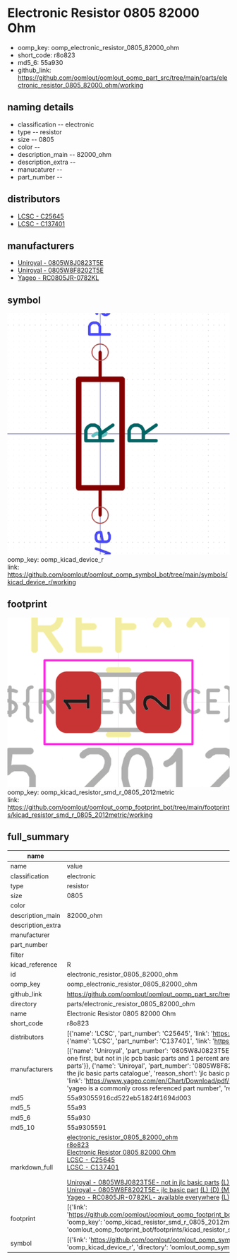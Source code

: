 # Electronic Resistor 0805 82000 Ohm

  
* oomp_key: oomp_electronic_resistor_0805_82000_ohm 
* short_code: r8o823
* md5_6: 55a930  
* github_link: https://github.com/oomlout/oomlout_oomp_part_src/tree/main/parts/electronic_resistor_0805_82000_ohm/working  
## naming details
* classification -- electronic
* type -- resistor
* size -- 0805
* color -- 
* description_main -- 82000_ohm
* description_extra -- 
* manucaturer -- 
* part_number -- 

## distributors
* [LCSC - C25645](https://lcsc.com/product-detail/C25645.html)  
* [LCSC - C137401](https://lcsc.com/product-detail/C137401.html)  

## manufacturers
* [Uniroyal - 0805W8J0823T5E]()  
* [Uniroyal - 0805W8F8202T5E]()  
* [Yageo - RC0805JR-0782KL](https://www.yageo.com/en/Chart/Download/pdf/RC0805JR-0782KL)  

## symbol

![](symbol/0/working/working_600.png)  
oomp_key: oomp_kicad_device_r  
link: https://github.com/oomlout/oomlout_oomp_symbol_bot/tree/main/symbols/kicad_device_r/working  

## footprint

![](footprint/0/working/working_600.png)  
oomp_key: oomp_kicad_resistor_smd_r_0805_2012metric  
link: https://github.com/oomlout/oomlout_oomp_footprint_bot/tree/main/footprints/kicad_resistor_smd_r_0805_2012metric/working  

## full_summary
| name | value | 
| --- | --- | 
| name | value | 
| classification | electronic | 
| type | resistor | 
| size | 0805 | 
| color |  | 
| description_main | 82000_ohm | 
| description_extra |  | 
| manufacturer |  | 
| part_number |  | 
| filter |  | 
| kicad_reference | R | 
| id | electronic_resistor_0805_82000_ohm | 
| oomp_key | oomp_electronic_resistor_0805_82000_ohm | 
| github_link | https://github.com/oomlout/oomlout_oomp_part_src/tree/main/parts/electronic_resistor_0805_82000_ohm/working | 
| directory | parts/electronic_resistor_0805_82000_ohm | 
| name | Electronic Resistor 0805 82000 Ohm | 
| short_code | r8o823 | 
| distributors | [{'name': 'LCSC', 'part_number': 'C25645', 'link': 'https://lcsc.com/product-detail/C25645.html', 'id': 'distributor_lcsc'}, {'name': 'LCSC', 'part_number': 'C137401', 'link': 'https://lcsc.com/product-detail/C137401.html', 'id': 'distributor_lcsc'}] | 
| manufacturers | [{'name': 'Uniroyal', 'part_number': '0805W8J0823T5E', 'link': '', 'id': 'manufacturer_uniroyal', 'note': {'reason': 'did this one first, but not in jlc pcb basic parts and 1 percent are and they are the same price', 'reason_short': 'not in jlc basic parts'}}, {'name': 'Uniroyal', 'part_number': '0805W8F8202T5E', 'link': '', 'id': 'manufacturer_uniroyal', 'note': {'reason': 'in the jlc basic parts catalogue', 'reason_short': 'jlc basic part'}}, {'name': 'Yageo', 'part_number': 'RC0805JR-0782KL', 'link': 'https://www.yageo.com/en/Chart/Download/pdf/RC0805JR-0782KL', 'id': 'manufacturer_yageo', 'note': {'reason': 'yageo is a commonly cross referenced part number', 'reason_short': 'available everywhere'}}] | 
| md5 | 55a93055916cd522eb51824f1694d003 | 
| md5_5 | 55a93 | 
| md5_6 | 55a930 | 
| md5_10 | 55a9305591 | 
| markdown_full | [electronic_resistor_0805_82000_ohm](https://github.com/oomlout/oomlout_oomp_part_src/tree/main/parts/electronic_resistor_0805_82000_ohm/working)<br>[r8o823](https://github.com/oomlout/oomlout_oomp_part_src/tree/main/parts/electronic_resistor_0805_82000_ohm/working)<br>[Electronic Resistor 0805 82000 Ohm](https://github.com/oomlout/oomlout_oomp_part_src/tree/main/parts/electronic_resistor_0805_82000_ohm/working)<br>[LCSC - C25645<br>](https://lcsc.com/product-detail/C25645.html)[LCSC - C137401<br>](https://lcsc.com/product-detail/C137401.html)<br>[Uniroyal - 0805W8J0823T5E- not in jlc basic parts]() [(L)  ](https://www.lcsc.com/search?q=0805W8J0823T5E)[(D)  ](https://www.digikey.com/en/products?keywords=0805W8J0823T5E)[(M)  ](https://www.mouser.com/Search/Refine?Keyword=0805W8J0823T5E)[(N)  ](https://www.newark.com/search?st=0805W8J0823T5E)[(SZ)  ](https://so.szlcsc.com/global.html?k=0805W8J0823T5E)<br>[Uniroyal - 0805W8F8202T5E- jlc basic part]() [(L)  ](https://www.lcsc.com/search?q=0805W8F8202T5E)[(D)  ](https://www.digikey.com/en/products?keywords=0805W8F8202T5E)[(M)  ](https://www.mouser.com/Search/Refine?Keyword=0805W8F8202T5E)[(N)  ](https://www.newark.com/search?st=0805W8F8202T5E)[(SZ)  ](https://so.szlcsc.com/global.html?k=0805W8F8202T5E)<br>[Yageo - RC0805JR-0782KL- available everywhere](https://www.yageo.com/en/Chart/Download/pdf/RC0805JR-0782KL) [(L)  ](https://www.lcsc.com/search?q=RC0805JR-0782KL)[(D)  ](https://www.digikey.com/en/products?keywords=RC0805JR-0782KL)[(M)  ](https://www.mouser.com/Search/Refine?Keyword=RC0805JR-0782KL)[(N)  ](https://www.newark.com/search?st=RC0805JR-0782KL)[(SZ)  ](https://so.szlcsc.com/global.html?k=RC0805JR-0782KL)<br> | 
| footprint | [{'link': 'https://github.com/oomlout/oomlout_oomp_footprint_bot/tree/main/foootprntss/kicad_resistor_smd_r_0805_2012metric', 'oomp_key': 'oomp_kicad_resistor_smd_r_0805_2012metric', 'directory': 'oomlout_oomp_footprint_bot/footprints/kicad_resistor_smd_r_0805_2012metric//working/working.kicad_mod'}] | 
| symbol | [{'link': 'https://github.com/oomlout/oomlout_oomp_symbol_bot/tree/main/symbols/kicad_device_r', 'oomp_key': 'oomp_kicad_device_r', 'directory': 'oomlout_oomp_symbol_bot/symbols/kicad_device_r//working/working.kicad_sym'}] | 
